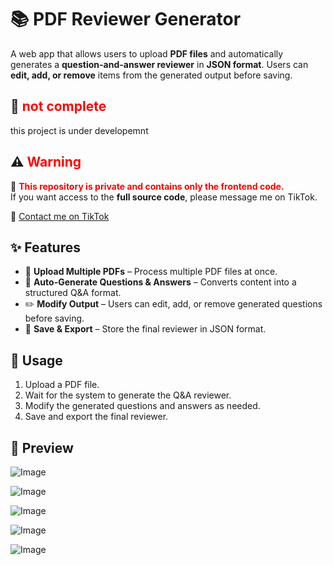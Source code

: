 # 📚 PDF Reviewer Generator

A web app that allows users to upload **PDF files** and automatically generates a **question-and-answer reviewer** in **JSON format**. Users can **edit, add, or remove** items from the generated output before saving.

## 🚧 <span style="color:red"> not complete </span>  
this project is under developemnt

## ⚠️ <span style="color:red">Warning</span>  

🚨 <span style="color:red">**This repository is private and contains only the frontend code.**</span>  
If you want access to the **full source code**, please message me on TikTok.  

🔗 [Contact me on TikTok](https://www.tiktok.com/@krelq)  








## ✨ Features

- 📂 **Upload Multiple PDFs** – Process multiple PDF files at once.
- 🤖 **Auto-Generate Questions & Answers** – Converts content into a structured Q&A format.
- ✏️ **Modify Output** – Users can edit, add, or remove generated questions before saving.
- 💾 **Save & Export** – Store the final reviewer in JSON format.


## 📌 Usage

1. Upload a PDF file.
2. Wait for the system to generate the Q&A reviewer.
3. Modify the generated questions and answers as needed.
4. Save and export the final reviewer.



## 📸 Preview  
![Image](https://github.com/user-attachments/assets/c7358c44-e113-487c-8eae-c5ba87144877)

![Image](https://github.com/user-attachments/assets/f7f2b364-9da7-454e-86e3-cd0b4055358d)

![Image](https://github.com/user-attachments/assets/198c1270-2c24-49b8-b5ed-71e2cfb8e685)

![Image](https://github.com/user-attachments/assets/c305f524-f060-4766-947b-f8d76019d827)

![Image](https://github.com/user-attachments/assets/219cd396-352a-49dd-b652-b05f10465ce8)

